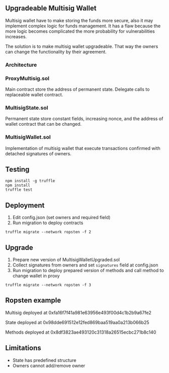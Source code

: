 ## Upgradeable Multisig Wallet
Multisig wallet have to make storing the funds more secure, also it may implement complex logic for funds management.
It has a flaw because the more logic becomes complicated the more probability for vulnerabilities increases.

The solution is to make multisig wallet upgradeable. That way the owners can change the functionality by their agreement.

### Architecture

### ProxyMultisig.sol

Main contract store the address of permanent state. Delegate calls to replaceable wallet contract.

### MultisigState.sol

Permanent state store constant fields, increasing nonce, and the address of wallet contract that can be changed.

### MultisigWallet.sol

Implementation of multisig wallet that execute transactions confirmed with detached signatures of owners.

## Testing
```
npm install -g truffle
npm install
truffle test
```
## Deployment

1) Edit config.json (set owners and required field)
2) Run migration to deploy contracts
```
truffle migrate --network ropsten -f 2

```

## Upgrade
1) Prepare new version of MultisigWalletUpgraded.sol
2) Collect signatures from owners and set `signatures` field at config.json
3) Run migration to deploy prepared version of methods and call method to change wallet in proxy
```
truffle migrate --network ropsten -f 3
```

## Ropsten example

Multisig deployed at 0xfa16f7f41a981e63956e493f00d4c1b2b9a67fe2

State deployed at 0x98dde691512e12fed869baa519aa0a213b066b25

Methods deployed at 0x8df3823ae493120c31318a26515ecbc271b8c140



## Limitations
- State has predefined structure
- Owners cannot add/remove owner
